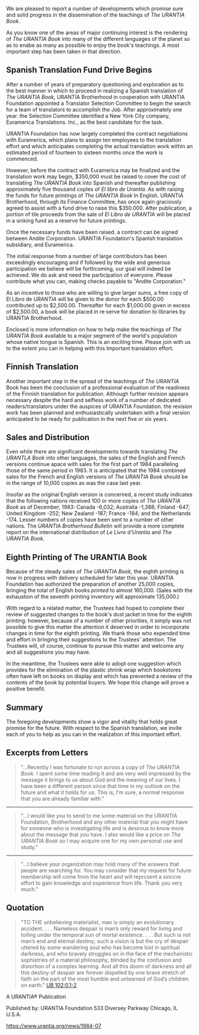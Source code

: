 
We are pleased to report a number of developments which promise sure and solid progress in the dissemination of the teachings of _The URANTIA Book_.

As you know one of the areas of major continuing interest is the rendering of _The URANTIA Book_ into many of the different languages of the planet so as to enabe as many as possible to enjoy the book's teachings. A most important step has been taken in that direction.

## Spanish Translation Fund Drive Begins

After a number of years of preparatory questioning and exploration as to the best manner in which to proceed in realizing a Spanish translation of _The URANTIA Book,_ URANTIA Brotherhood in cooperation with URANTIA Foundation appointed a Translator Selection Committee to begin the search for a team of translators to accomplish the Job. After approximately one year. the Selection Committee identified a New York City company, Euramerica Translations. Inc., as the best candidate for the task.

URANTIA Foundation has now largely completed the contract negotiations with Euramerica, which plans to assign ten employees to the translation effort and which anticipates completing the actual translation work within an estimated period of fourteen to sixteen months once the work is commenced.

However, before the contract with Euramerica may be finalized and the translation work may begin, $350,000 must be raised to cover the cost of translating _The URANTIA Book_ into Spanish and thereafter publishing approximately five thousand copIes of _El libro de Urantia_. As with raising the funds for future printings of _The URANTIA Book_ In English. URANTIA Brotherhood, through its Finance Committee, has once again graciously agreed to assist with a fund drive to raise this $350.000. After publication, a portion of tile proceeds from the sale of _El Libro de URANTIA_ will be placed in a sinking fund as a reserve for future printings.

Once the necessary funds have been raised. a contract can be signed between Andite Corporation. URANTIA Foundation's SpanIsh translation subsidiary, and Euramerica.

The initial response from a number of large contributors has been exceedingly encouraging and if followed by the wide and generous participation we believe will be forthcoming, our goal will indeed be achieved. We do ask and need the participation of everyone. Please contribute what you can, making checks payable to "Andite Corporation."

As an incentive to those who are willing to give larger sums, a free copy of El Libro de _URANTIA_ will be given to the donor for each $500.00 contributed up to $2,500.00. Thereafter for each $1,000.00 given in excess of $2,500.00, a book will be placed in re·serve for donation to libraries by URANTIA Brotherhood.

Enclosed is more information on how to help make the teachings of _The URANTIA Book_ available to a major segment of the world's population whose native tongue is Spanish. This is an exciting time. Please join with us to the extent you can in helping with this Important translation effort.

## Finnish Translation

Another important step in the spread of the teachings of _The URANTIA_ Book has been the conclusion of a professional evaluation of the readiness of the Finnish translation for publication. Although further revision appears necessary despite the hard and selfless work of a number of dedicated readers/translators under the auspices of URANTIA Foundation. the revision work has been planned and enthusiastically undertaken with a final version anticipated to be ready for publication in the next five or six years.

## Sales and Distribution

Even while there are significant developments towards translating _The URANTLA Book_ into other languages, the sales of the English and French versions continue apace with sales for the first part of 1984 paralleling those of the same period in 1983. It is anticipated that the 1984 combined sales for the French and English versions of _The URANTIA Book_ should be in the range of 10,000 copies as was the case last year.

Insofar as the original English version is concerned, a recent study indicates that the following nations received 100 or more copies of _The URANTIA Book_ as of December, 1983: Canada -6,032; Australia -1,388; Finland -647; United Kingdom -252; New Zealand -187; France -184; and the Netherlands -174. Lesser numbers of copies have been sent to a number of other nations. The _URANTIA Brotherhood Bulletin_ will provide a more complete report on the international distribution of _Le Livre d'Urantia_ and _The URANTIA Book._

## Eighth Printing of The URANTIA Book

Because of the steady sales of _The URANTIA Book,_ the eighth printing is now in progress with delivery scheduled for later this year. URANTIA Foundation has authorized the preparation of another 25,000 copies, bringing the total of English books _printed_ to almost 160,000. (Sales with the exhaustion of the seventh printing inventory will approximate 135,000.)

With regard to a related matter, the Trustees had hoped to complete their review of suggested changes to the book's dust jacket in time for the eighth printing: however, because of a number of other priorities, it simply was not possible to give this matter the attention it deserved in order to incorporate changes in time for the eighth printing. We thank those who expended time and effort in bringing their suggestions to the Trustees' attention. The Trustees will, of course, continue to pursue this matter and welcome any and all suggestions you may have.

In the meantime, the Trustees were able to adopt one suggestion which provides for the elimination of the plastic shrink wrap which bookstores often have left on books on display and which has prevented a review of the contents of the book by potential buyers. We hope this change will prove a positive benefit.

## Summary

The foregoing developments show a vigor and vitality that holds great promise for the future. With respect to the Spanish translation, we invite each of you to help as you can in the realization of this important effort.

## Excerpts from Letters

> "...Recentiy I was fortunate to run across a copy of _The URANTIA Book._ I spent some time reading it and am very well impressed by the message it brings to us about God and the meaning of our lives. I have been a different person since that time in my outlook on the future and what it holds for us. This is, I'm sure, a normal response that you are already familiar with."

---

> "...I would like you to send to me some material on the URANTIA Foundation, Brotherhood and any other material that you might have for someone who is investigating life and is desirous to know more about the message that you have. I also would like a price on _The URANTIA Book_ so I may acquire one for my own personal use and study."

---

> "...I believe your organization may hold many of the answers that people are searching for. You may consider that my request for future membership will come from the heart and will reprcsent a sinccre effort to gain knowledge and experience from life. Thank you very much."

## Quotation

> "TO THE unbelieving materialist, man is simply an evolutionary accident. . . . Nameless despair is man’s only reward for living and toiling under the temporal sun of mortal existence. . . . But such is not man’s end and eternal destiny; such a vision is but the cry of despair uttered by some wandering soul who has become lost in spiritual darkness, and who bravely struggles on in the face of the mechanistic sophistries of a material philosophy, blinded by the confusion and distortion of a complex learning. And all this doom of darkness and all this destiny of despair are forever dispelled by one brave stretch of faith on the part of the most humble and unlearned of God’s children on earth." [UB 102:0.1-2](/en/The_Urantia_Book/102#p0_1)

A URANTIA&reg; Publication

Published by:
URANTIA Foundation
533 Diversey Parkway
Chicago, IL U.S.A.

https://www.urantia.org/news/1984-07